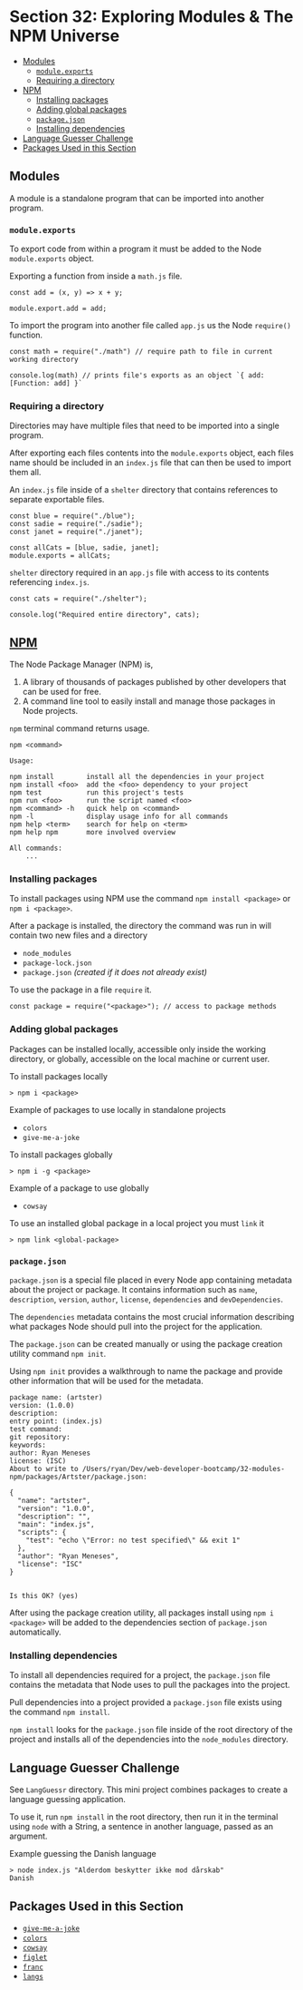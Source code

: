 # Section 32: Exploring Modules & The NPM Universe

- [Modules](#modules)
  - [`module.exports`](#moduleexports)
  - [Requiring a directory ](#requiring-a-directory)
- [NPM](#npm)
  - [Installing packages](#installing-packages)
  - [Adding global packages](#adding-global-packages)
  - [`package.json`](#packagejson)
  - [Installing dependencies](#installing-dependencies)
- [Language Guesser Challenge](#language-guesser-challenge)
- [Packages Used in this Section](#packages-used-in-this-section)


## Modules
A module is a standalone program that can be imported into another program.

### `module.exports`
To export code from within a program it must be added to the Node `module.exports` object.

Exporting a function from inside a `math.js` file.
```
const add = (x, y) => x + y;

module.export.add = add;
```

To import the program into another file called `app.js` us the Node `require()` function.
```
const math = require("./math") // require path to file in current working directory

console.log(math) // prints file's exports as an object `{ add: [Function: add] }`
```

### Requiring a directory 
Directories may have multiple files that need to be imported into a single program.

After exporting each files contents into the `module.exports` object, each files name should be included in an `index.js` file that can then be used to import them all.

An `index.js` file inside of a `shelter` directory that contains references to separate exportable files.
```
const blue = require("./blue");
const sadie = require("./sadie");
const janet = require("./janet");

const allCats = [blue, sadie, janet];
module.exports = allCats;
```

`shelter` directory required in an `app.js` file with access to its contents referencing `index.js`.
```
const cats = require("./shelter");

console.log("Required entire directory", cats);
```

## [NPM](https://www.npmjs.com/)
The Node Package Manager (NPM) is,
1. A library of thousands of packages published by other developers that can be used for free.
2. A command line tool to easily install and manage those packages in Node projects.

`npm` terminal command returns usage.
```
npm <command>

Usage:

npm install        install all the dependencies in your project
npm install <foo>  add the <foo> dependency to your project
npm test           run this project's tests
npm run <foo>      run the script named <foo>
npm <command> -h   quick help on <command>
npm -l             display usage info for all commands
npm help <term>    search for help on <term>
npm help npm       more involved overview

All commands:
    ...
```

### Installing packages
To install packages using NPM use the command `npm install <package>` or `npm i <package>`.

After a package is installed, the directory the command was run in will contain two new files and a directory
- `node_modules`
- `package-lock.json`
- `package.json` *(created if it does not already exist)*

To use the package in a file `require` it.
```
const package = require("<package>"); // access to package methods
```

### Adding global packages
Packages can be installed locally, accessible only inside the working directory, or globally, accessible on the local machine or current user.

To install packages locally
```
> npm i <package>
```

Example of packages to use locally in standalone projects
- `colors`
- `give-me-a-joke`

To install packages globally
```
> npm i -g <package>
```

Example of a package to use globally
- `cowsay`

To use an installed global package in a local project you must `link` it
```
> npm link <global-package>
```

### `package.json`
`package.json` is a special file placed in every Node app containing metadata about the project or package. It contains information such as `name`, `description`, `version`, `author`, `license`, `dependencies` and `devDependencies`.

The `dependencies` metadata contains the most crucial information describing what packages Node should pull into the project for the application.

The `package.json` can be created manually or using the package creation utility command `npm init`.

Using `npm init` provides a walkthrough to name the package and provide other information that will be used for the metadata.
```
package name: (artster) 
version: (1.0.0) 
description: 
entry point: (index.js) 
test command: 
git repository: 
keywords: 
author: Ryan Meneses
license: (ISC) 
About to write to /Users/ryan/Dev/web-developer-bootcamp/32-modules-npm/packages/Artster/package.json:

{
  "name": "artster",
  "version": "1.0.0",
  "description": "",
  "main": "index.js",
  "scripts": {
    "test": "echo \"Error: no test specified\" && exit 1"
  },
  "author": "Ryan Meneses",
  "license": "ISC"
}


Is this OK? (yes) 
```

After using the package creation utility, all packages install using `npm i <package>` will be added to the dependencies section of `package.json` automatically.

### Installing dependencies
To install all dependencies required for a project, the `package.json` file contains the metadata that Node uses to pull the packages into the project.

Pull dependencies into a project provided a `package.json` file exists using the command `npm install`.

`npm install` looks for the `package.json` file inside of the root directory of the project and installs all of the dependencies into the `node_modules` directory.

## Language Guesser Challenge
See `LangGuessr` directory. This mini project combines packages to create a language guessing application.

To use it, run `npm install` in the root directory, then run it in the terminal using `node` with a String, a sentence in another language, passed as an argument.

Example guessing the Danish language
```
> node index.js "Alderdom beskytter ikke mod dårskab" 
Danish
```

## Packages Used in this Section
- [`give-me-a-joke`](https://www.npmjs.com/package/give-me-a-joke)
- [`colors`](https://www.npmjs.com/package/colors)
- [`cowsay`](https://www.npmjs.com/package/cowsay)
- [`figlet`](https://www.npmjs.com/package/figlet)
- [`franc`](https://www.npmjs.com/package/franc)
- [`langs`](https://www.npmjs.com/package/langs)